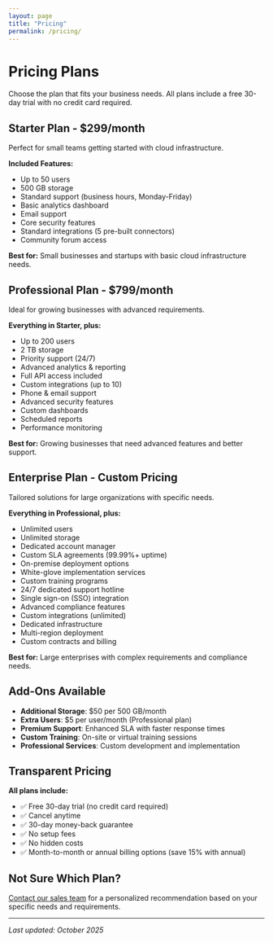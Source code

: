 ```yaml
---
layout: page
title: "Pricing"
permalink: /pricing/
---
```


# Pricing Plans

Choose the plan that fits your business needs. All plans include a free 30-day trial with no credit card required.

## Starter Plan - $299/month

Perfect for small teams getting started with cloud infrastructure.

**Included Features:**
- Up to 50 users
- 500 GB storage
- Standard support (business hours, Monday-Friday)
- Basic analytics dashboard
- Email support
- Core security features
- Standard integrations (5 pre-built connectors)
- Community forum access

**Best for:** Small businesses and startups with basic cloud infrastructure needs.

## Professional Plan - $799/month

Ideal for growing businesses with advanced requirements.

**Everything in Starter, plus:**
- Up to 200 users
- 2 TB storage
- Priority support (24/7)
- Advanced analytics & reporting
- Full API access included
- Custom integrations (up to 10)
- Phone & email support
- Advanced security features
- Custom dashboards
- Scheduled reports
- Performance monitoring

**Best for:** Growing businesses that need advanced features and better support.

## Enterprise Plan - Custom Pricing

Tailored solutions for large organizations with specific needs.

**Everything in Professional, plus:**
- Unlimited users
- Unlimited storage
- Dedicated account manager
- Custom SLA agreements (99.99%+ uptime)
- On-premise deployment options
- White-glove implementation services
- Custom training programs
- 24/7 dedicated support hotline
- Single sign-on (SSO) integration
- Advanced compliance features
- Custom integrations (unlimited)
- Dedicated infrastructure
- Multi-region deployment
- Custom contracts and billing

**Best for:** Large enterprises with complex requirements and compliance needs.

## Add-Ons Available

- **Additional Storage**: $50 per 500 GB/month
- **Extra Users**: $5 per user/month (Professional plan)
- **Premium Support**: Enhanced SLA with faster response times
- **Custom Training**: On-site or virtual training sessions
- **Professional Services**: Custom development and implementation

## Transparent Pricing

**All plans include:**
- ✅ Free 30-day trial (no credit card required)
- ✅ Cancel anytime
- ✅ 30-day money-back guarantee
- ✅ No setup fees
- ✅ No hidden costs
- ✅ Month-to-month or annual billing options (save 15% with annual)

## Not Sure Which Plan?

[Contact our sales team](#) for a personalized recommendation based on your specific needs and requirements.

---

*Last updated: October 2025*
